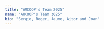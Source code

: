 ```yaml
---
title: "AUCOOP's Team 2025"
name: "AUCOOP's Team 2025"
bio: "Sergio, Roger, Jaume, Aitor and Joan"
---
```

